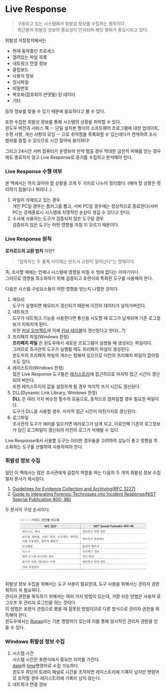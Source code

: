 # Live Response
> 구동되고 있는 시스템에서 휘발성 정보를 수집하는 행위이다.  
최근들어 휘발성 정보의 중요성이 인식되며 해당 행위가 중요시되고 있다.

휘발성 저장장치에서는
* 현재 동작중인 프로세스
* 열려있는 파일 목록
* 네트워크 연결 정보
* 클립보드
* 사용자 정보
* 임시파일
* 비밀번호
* 복호화(암호화의 반댓말) 된 데이터
* 기타  

등의 정보를 찾을 수 있기 때문에 중요하다고 볼 수 있다.  

또한 수집한 휘발성 정보를 통해 시스템의 상황을 파악할 수 있다.  
윈도우 버전과 서비스 팩 ㅡ 단일 설치본 형식의 소프트웨어 프로그램에 대한 업데이트, 수정 사항, 개선 사항의 모임 ㅡ 으로 취약점을 목록화할 수 있는데다가 연계하여 조사 범위를 좁힐 수 있으므로 시간 절약에 용이하다!

그리고 24시간 서버 컴퓨터가 운영되어 만약 멈출 경우 막대한 금전적 피해를 얻는 경우에도 종료하지 않고 Live Response로 증거를 수집하고 분석해야 한다.

### Live Response 수행 여부
본 책에서는 하지 않아야 할 상황을 크게 두 가지로 나누어 정리했다. (해야 할 상황은 정리하기 힘들다나 뭐라나..)

1. 파일이 삭제되고 있는 경우  
개인 PC일 경우는 플러그를 뽑고, 서버 PC일 경우에는 정상적으로 종료한다(서버 PC는 강제종료시 시스템에 치명적인 손상이 생길 수 있다고 한다).
2. 수사에 사용하는 도구가 검증되지 않은 도구일 경우  
검증되지 않은 도구는 어떤 영향을 끼칠 지 모르기 때문이다.

### Live Response 원칙

__로카르드의 교환 법칙__ 이란?  
>"접촉하는 두 물체 사이에는 반드시 교환이 일어난다"는 명제이다.

즉, 조사할 때에는 언제나 시스템에 영향을 미칠 수 밖에 없다는 이야기이다.  
그러므로 영향을 최소화하기 위해 검증되고 포렌식에 특화된 도구를 사용해야 한다.

다음은 시스템 구성요소들이 어떤 영향을 받는지 나열한 것이다.
1. 메모리  
도구가 실행되면 메모리가 갱신되기 때문에 이전의 데이터가 날아가버린다.  
2. 네트워크  
도구가 네트워크 기능을 사용한다면 통신을 시도할 때 로그가 남게되며 기존 로그정보가 지워지게 된다.  
또한 [커널 오브젝트](https://docs.microsoft.com/en-us/windows/desktop/sysinfo/kernel-objects)에 의해 [커널 테이블](https://support.ca.com/cadocs/0/CA%20ControlMinder%2012%207-KOR/Bookshelf_Files/HTML/idocs/index.htm?toc.htm?1358957.html)이 갱신된다고 한다(...?)
3. 프리패치 파일(Windows 한정)  
__프리패치 파일__ 은 윈도우에서 새로운 프로그램이 실행될 때 생성되는 파일이다.  
그러므로 조사관의 도구가 실행될 때도 프리패치 파일이 생성된다.  
윈도우의 프리패치 파일의 개수는 정해져 있으므로 이전의 프리패치 파일이 없어질 수도 있다.
4. 레지스트리(Windows 한정)  
많은 Live Response 도구들은 [레지스트리](https://ko.wikipedia.org/wiki/%EC%9C%88%EB%8F%84%EC%9A%B0_%EB%A0%88%EC%A7%80%EC%8A%A4%ED%8A%B8%EB%A6%AC)에 접근하므로 마지막 접근 시간이 갱신되어 버린다.  
또한 레지스트리의 값을 설정하게 될 경우 마지막 쓰기 시간도 갱신된다.
5. DLL(Dynamic Link Library, Windows 한정)  
__DLL__ 은 여러 가지 비슷한 함수의 모음으로, 동적으로 컴파일할 경우 필요한 파일이다.  
도구가 DLL을 사용할 경우, 마지막 접근 시간이 마찬가지로 갱신된다.
6. 로그파일  
조사관의 도구가 에러를 일으키면 에러로그가 남게 되고, 이로인해 기존의 로그정보가 담긴 로그파일이 갱신되어 이전의 로그가 삭제될 수 있다.

Live Response에서 사용할 도구는 이러한 경우들을 고려하여 성능이 좋고 영향을 최소화하는 도구를 선별하여 사용하여야 한다.

### 휘발성 정보 수집

일단 이 책에서는 많은 조사관에게 길잡이 역할을 하는 다음의 두 개의 휘발성 정보 수집 절차 문서가 제시된다.
1. [Guidelines for Evidence Collection and Archiving(RFC 3227)](https://tools.ietf.org/html/rfc3227)
2. [Guide to integrating Forensic Techniques into Incident Response(NIST Special Publication
800- 86)](https://www.nist.gov/publications/guide-integrating-forensic-techniques-incident-response)

두 문서의 구성 순서이다.
![table 2.1](week_1/img/table2-1.png)

휘발성 정보 수집을 위해서는 도구 사용이 필요한데, 도구 사용을 위해서는 관리자 권한 획득이 꼭 필요하다.  
관리자 권한을 획득하기 위해서는 여러 가지 방법이 있는데, 가장 쉬운 방법은 사용자 로그오프 후 관리자 로그인을 하는 것이다.  
이 방법은 포렌식 관점으로 봤을 때 잘못된 방법이므로 다른 방식으로 관리자 권한을 획득해야 한다.  
윈도우에서는 [Runas](https://docs.microsoft.com/en-us/previous-versions/windows/it-pro/windows-server-2012-r2-and-2012/cc771525(v%3Dws.11))라는 기본 명령어가 있는데 이를 통해 일시적인 관리자 권한을 얻을 수 있다.

### Windows 휘발성 정보 수집

1. 시스템 시간  
시스템 시간은 포렌식에서 중요한 의미를 가진다.  
[date](https://docs.microsoft.com/en-us/windows-server/administration/windows-commands/date)와 [time](https://docs.microsoft.com/en-us/windows-server/administration/windows-commands/time)명령어로 수집 가능하다.  
윈도우 하단의 트레이 패널로 시간을 조작하면 레지스트리에 기록이 남지만 명령어로 조작할 경우 레지스트리에 기록이 남지 않는다.
2. 네트워크 연결 정보  
